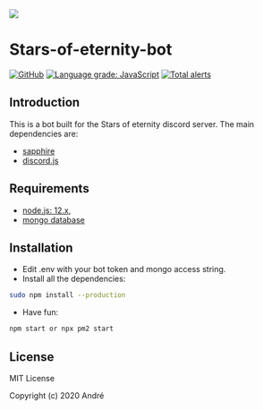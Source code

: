 <img src="https://res.cloudinary.com/eternity/image/upload/v1606102166/eternity-bot/logos/StarsOfEternityLogoRounded_c8yehx.png">

# Stars-of-eternity-bot
[![GitHub](https://img.shields.io/github/license/sapphire-project/framework)](https://github.com/WarNote/Stars-of-eternity-bot/LICENSE)
[![Language grade: JavaScript](https://img.shields.io/lgtm/grade/javascript/g/WarNote/Stars-of-eternity-bot.svg?logo=lgtm&logoWidth=18)](https://lgtm.com/projects/g/WarNote/Stars-of-eternity-bot/context:javascript)
[![Total alerts](https://img.shields.io/lgtm/alerts/g/WarNote/Stars-of-eternity-bot.svg?logo=lgtm&logoWidth=18)](https://lgtm.com/projects/g/WarNote/Stars-of-eternity-bot/alerts/)

## Introduction

This is a bot built for the Stars of eternity discord server. The main dependencies are:
- [sapphire](https://github.com/sapphire-project/framework)
- [discord.js](https://github.com/discordjs/discord.js)

## Requirements
- [node.js: 12.x](https://nodejs.org/),
- [mongo database](https://www.mongodb.com/)

## Installation
- Edit .env with your bot token and mongo access string.
- Install all the dependencies:
```bash
sudo npm install --production
```
- Have fun:
```bash
npm start or npx pm2 start
```

## License

MIT License

Copyright (c) 2020 André
